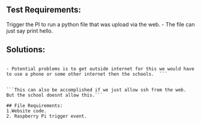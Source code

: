 ## Test Requirements:
Trigger the PI to run a python file that was upload via the web.
    - The file can just say print hello.  
    
## Solutions:
```Make the pi a webserver and allow people to connect to it. Then when people upload a file it put it in a directory and anther python script would be triggered by it.  

- Potential problems is to get outside internet for this we would have to use a phone or some other internet then the schools.  ```
    

```This can also be accomplished if we just allow ssh from the web. But the school doesnt allow this.```

## File Requirements:  
1.Website code.  
2. Raspberry Pi trigger event.

